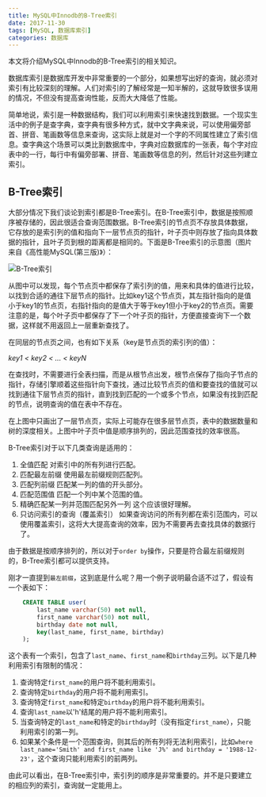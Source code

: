 ```yaml
---
title: MySQL中Innodb的B-Tree索引
date: 2017-11-30
tags: [MySQL, 数据库索引]
categories: 数据库
---
```


本文将介绍MySQL中Innodb的B-Tree索引的相关知识。

<!--more-->

数据库索引是数据库开发中非常重要的一个部分，如果想写出好的查询，就必须对索引有比较深刻的理解。人们对索引的了解经常是一知半解的，这就导致很多误用的情况，不但没有提高查询性能，反而大大降低了性能。

简单地说，索引是一种数据结构，我们可以利用索引来快速找到数据。一个现实生活中的例子是查字典，查字典有很多种方式，就中文字典来说，可以使用偏旁部首、拼音、笔画数等信息来查询，这实际上就是对一个字的不同属性建立了索引信息。查字典这个场景可以类比到数据库中，字典对应数据库的一张表，每个字对应表中的一行，每行中有偏旁部署、拼音、笔画数等信息的列，然后针对这些列建立索引。

## B-Tree索引

大部分情况下我们谈论到索引都是B-Tree索引。在B-Tree索引中，数据是按照顺序被存储的，因此很适合查询范围数据。B-Tree索引的节点页不存放具体数据，它存放的是索引列的值和指向下一层节点页的指针，叶子页中则存放了指向具体数据的指针，且叶子页到根的距离都是相同的。下面是B-Tree索引的示意图（图片来自《高性能MySQL(第三版)》）：

![B-Tree索引](/assets/images/post_imgs/mysql_index_1.png)

从图中可以发现，每个节点页中都保存了索引列的值，用来和具体的值进行比较，以找到合适的通往下层节点的指针。比如key1这个节点页，其左指针指向的是值小于key1的节点页，右指针指向的是值大于等于key1但小于key2的节点页。需要注意的是，每个叶子页中都保存了下一个叶子页的指针，方便直接查询下一个数据，这样就不用返回上一层重新查找了。

在同层的节点页之间，也有如下关系（key是节点页的索引列的值）：

*key1 < key2 < ... < keyN*

在查找时，不需要进行全表扫描，而是从根节点出发，根节点保存了指向子节点的指针，存储引擎顺着这些指针向下查找，通过比较节点页的值和要查找的值就可以找到通往下层节点页的指针，直到找到匹配的一个或多个节点，如果没有找到匹配的节点，说明查询的值在表中不存在。

在上图中只画出了一层节点页，实际上可能存在很多层节点页，表中的数据数量和树的深度相关。上图中叶子页中值是顺序排列的，因此范围查找的效率很高。

B-Tree索引对于以下几类查询是适用的：

1. 全值匹配
    对索引中的所有列进行匹配。
2. 匹配最左前缀
    使用最左前缀规则匹配列。
3. 匹配列前缀
    匹配某一列的值的开头部分。
4. 匹配范围值
    匹配一个列中某个范围的值。
5. 精确匹配某一列并范围匹配另外一列
    这个应该很好理解。
6. 只访问索引的查询（覆盖索引）
    如果查询访问的所有列都在索引范围内，可以使用覆盖索引，这将大大提高查询的效率，因为不需要再去查找具体的数据行了。

由于数据是按顺序排列的，所以对于`order by`操作，只要是符合最左前缀规则的，B-Tree索引都可以提供支持。

刚才一直提到`最左前缀`，这到底是什么呢？用一个例子说明最合适不过了，假设有一个表如下：

```SQL
    CREATE TABLE user(
        last_name varchar(50) not null,
        first_name varchar(50) not null,
        birthday date not null,
        key(last_name, first_name, birthday)
    );
```

这个表有一个索引，包含了`last_name`、`first_name`和`birthday`三列。以下是几种利用索引有限制的情况：

1. 查询特定`first_name`的用户将不能利用索引。
2. 查询特定`birthday`的用户将不能利用索引。
3. 查询特定`first_name`和特定`birthday`的用户将不能利用索引。
4. 查询`last_name`以'h'结尾的用户将不能利用索引。
5. 当查询特定的`last_name`和特定的`birthday`时（没有指定`first_name`），只能利用索引的第一列。
6. 如果某个条件是一个范围查询，则其后的所有列将无法利用索引，比如`where last_name='Smith' and first_name like 'J%' and birthday = '1988-12-23'`，这个查询只能利用索引的前两列。

由此可以看出，在B-Tree索引中，索引列的顺序是非常重要的。并不是只要建立的相应列的索引，查询就一定能用上。
